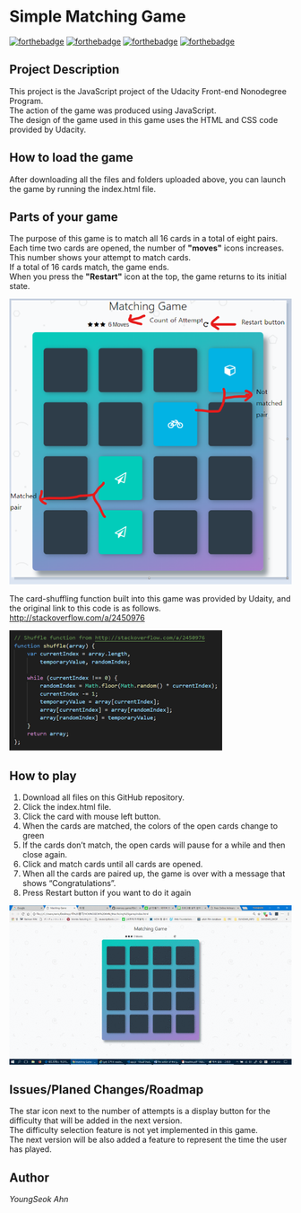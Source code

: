 # Simple Matching Game


[![forthebadge](https://forthebadge.com/images/badges/made-with-javascript.svg)](https://forthebadge.com)
[![forthebadge](https://forthebadge.com/images/badges/uses-js.svg)](https://forthebadge.com)
[![forthebadge](https://forthebadge.com/images/badges/uses-css.svg)](https://forthebadge.com)
[![forthebadge](https://forthebadge.com/images/badges/uses-html.svg)](https://forthebadge.com)  



## Project Description


This project is the JavaScript project of the Udacity Front-end Nonodegree Program.   
The action of the game was produced using JavaScript.  
The design of the game used in this game uses the HTML and CSS code provided by Udacity.




## How to load the game


After downloading all the files and folders uploaded above, you can launch the game by running the index.html file.


## Parts of your game


The purpose of this game is to match all 16 cards in a total of eight pairs.  
Each time two cards are opened, the number of **"moves"** icons increases.   
This number shows your attempt to match cards.   
If a total of 16 cards match, the game ends.   
When you press the **"Restart"**  icon at the top, the game returns to its initial state.  


![Alt shuffle_code](./readme_image/game.png)  


The card-shuffling function built into this game was provided by Udaity, and the original link to this code is as follows.  
http://stackoverflow.com/a/2450976  

![Alt shuffle_code](./readme_image/shuffle.png)





## How to play  


1.	Download all files on this GitHub repository.
2.	Click the index.html file.
3.	Click the card with mouse left button.
4.	When the cards are matched, the colors of the open cards change to green
5.	If the cards don’t match, the open cards will pause for a while and then close again.
6.	Click and match cards until all cards are opened.
7.	When all the cards are paired up, the game is over with a message that shows “Congratulations”.
8.	Press Restart button if you want to do it again  


![Alt shuffle_code](./readme_image/matching.gif)


## Issues/Planed Changes/Roadmap  


The star icon next to the number of attempts is a display button for the difficulty that will be added in the next version.  
The difficulty selection feature is not yet implemented in this game.  
The next version will be also added a feature to represent the time the user has played.  


## Author


*YoungSeok Ahn*





  
  



